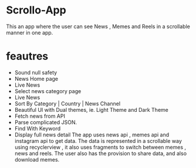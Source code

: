 # Scrollo-App 
This an app where the user can see News , Memes and Reels in a scrollable manner in one app.

# feautres
-  Sound null safety
-  News Home page
-  Live News
-  Select news category page
-  Live News
-  Sort By Category | Country | News Channel
-  Beautiful UI with Dual themes, ie. Light Theme and Dark Theme
-  Fetch news from API
-  Parse complicated JSON.
-  Find With Keyword
-  Display full news detail
The app uses news api , memes api and instagram api to get data.
The data is represented in a scrollable way using recyclerview , it also uses fragments to switch between memes , news and reels.
The user also has the provision to share data, and also download memes.
